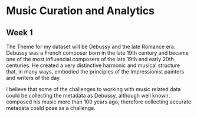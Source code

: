 # Music Curation and Analytics
## Week 1
The Theme for my dataset will be Debussy and the late Romance era. Debussy was a French composer born in the late 19th century and became one of the most influencial composers of the late 19th and early 20th centuries. He created a very distinctive harmonic and musical structure that, in many ways, embodied the principles of the Impressionist painters and writers of the day. 

I believe that some of the challenges to working with music related data could be collecting the metadata as Debussy, although well known, composed his music more than 100 years ago, therefore collecting accurate metadata could pose as a challenge. 
